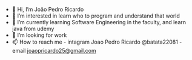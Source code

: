 - 👋 Hi, I’m João Pedro Ricardo
- 👀 I’m interested in learn who to program and understand that world
- 🌱 I’m currently learning Software Engineering in the faculty, and learn java from udemy
- 💞️ I’m looking for work
- 📫 How to reach me - intagram Joao Pedro Ricardo @batata22081
                     - email joaopricardo25@gmail.com

<!---
Batata2208/Batata2208 is a ✨ special ✨ repository because its `README.md` (this file) appears on your GitHub profile.
You can click the Preview link to take a look at your changes.
--->
